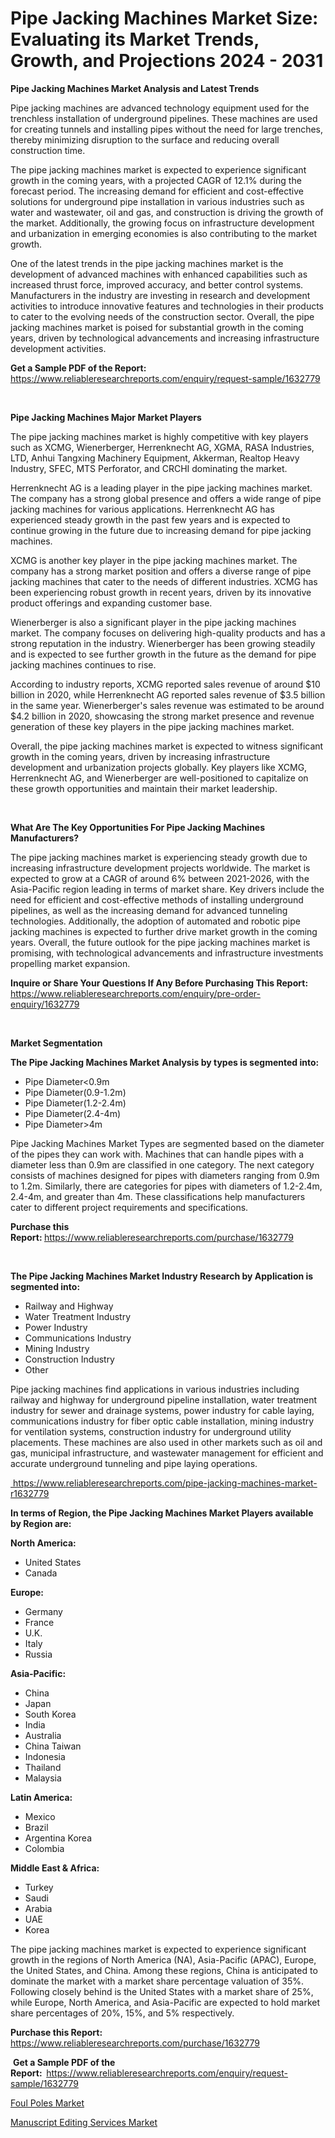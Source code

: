 <p><h1>Pipe Jacking Machines Market Size: Evaluating its Market Trends, Growth, and Projections 2024 - 2031</h1></p><p><strong>Pipe Jacking Machines Market Analysis and Latest Trends</strong></p>
<p><p>Pipe jacking machines are advanced technology equipment used for the trenchless installation of underground pipelines. These machines are used for creating tunnels and installing pipes without the need for large trenches, thereby minimizing disruption to the surface and reducing overall construction time.</p><p>The pipe jacking machines market is expected to experience significant growth in the coming years, with a projected CAGR of 12.1% during the forecast period. The increasing demand for efficient and cost-effective solutions for underground pipe installation in various industries such as water and wastewater, oil and gas, and construction is driving the growth of the market. Additionally, the growing focus on infrastructure development and urbanization in emerging economies is also contributing to the market growth.</p><p>One of the latest trends in the pipe jacking machines market is the development of advanced machines with enhanced capabilities such as increased thrust force, improved accuracy, and better control systems. Manufacturers in the industry are investing in research and development activities to introduce innovative features and technologies in their products to cater to the evolving needs of the construction sector. Overall, the pipe jacking machines market is poised for substantial growth in the coming years, driven by technological advancements and increasing infrastructure development activities.</p></p>
<p><strong>Get a Sample PDF of the Report:&nbsp;</strong> <a href="https://www.reliableresearchreports.com/enquiry/request-sample/1632779">https://www.reliableresearchreports.com/enquiry/request-sample/1632779</a></p>
<p>&nbsp;</p>
<p><strong>Pipe Jacking Machines Major Market Players</strong></p>
<p><p>The pipe jacking machines market is highly competitive with key players such as XCMG, Wienerberger, Herrenknecht AG, XGMA, RASA Industries, LTD, Anhui Tangxing Machinery Equipment, Akkerman, Realtop Heavy Industry, SFEC, MTS Perforator, and CRCHI dominating the market. </p><p>Herrenknecht AG is a leading player in the pipe jacking machines market. The company has a strong global presence and offers a wide range of pipe jacking machines for various applications. Herrenknecht AG has experienced steady growth in the past few years and is expected to continue growing in the future due to increasing demand for pipe jacking machines.</p><p>XCMG is another key player in the pipe jacking machines market. The company has a strong market position and offers a diverse range of pipe jacking machines that cater to the needs of different industries. XCMG has been experiencing robust growth in recent years, driven by its innovative product offerings and expanding customer base.</p><p>Wienerberger is also a significant player in the pipe jacking machines market. The company focuses on delivering high-quality products and has a strong reputation in the industry. Wienerberger has been growing steadily and is expected to see further growth in the future as the demand for pipe jacking machines continues to rise.</p><p>According to industry reports, XCMG reported sales revenue of around $10 billion in 2020, while Herrenknecht AG reported sales revenue of $3.5 billion in the same year. Wienerberger's sales revenue was estimated to be around $4.2 billion in 2020, showcasing the strong market presence and revenue generation of these key players in the pipe jacking machines market.</p><p>Overall, the pipe jacking machines market is expected to witness significant growth in the coming years, driven by increasing infrastructure development and urbanization projects globally. Key players like XCMG, Herrenknecht AG, and Wienerberger are well-positioned to capitalize on these growth opportunities and maintain their market leadership.</p></p>
<p>&nbsp;</p>
<p><strong>What Are The Key Opportunities For Pipe Jacking Machines Manufacturers?</strong></p>
<p><p>The pipe jacking machines market is experiencing steady growth due to increasing infrastructure development projects worldwide. The market is expected to grow at a CAGR of around 6% between 2021-2026, with the Asia-Pacific region leading in terms of market share. Key drivers include the need for efficient and cost-effective methods of installing underground pipelines, as well as the increasing demand for advanced tunneling technologies. Additionally, the adoption of automated and robotic pipe jacking machines is expected to further drive market growth in the coming years. Overall, the future outlook for the pipe jacking machines market is promising, with technological advancements and infrastructure investments propelling market expansion.</p></p>
<p><strong>Inquire or Share Your Questions If Any Before Purchasing This Report:</strong> <a href="https://www.reliableresearchreports.com/enquiry/pre-order-enquiry/1632779">https://www.reliableresearchreports.com/enquiry/pre-order-enquiry/1632779</a></p>
<p>&nbsp;</p>
<p><strong>Market Segmentation</strong></p>
<p><strong>The Pipe Jacking Machines Market Analysis by types is segmented into:</strong></p>
<p><ul><li>Pipe Diameter<0.9m</li><li>Pipe Diameter(0.9-1.2m)</li><li>Pipe Diameter(1.2-2.4m)</li><li>Pipe Diameter(2.4-4m)</li><li>Pipe Diameter>4m</li></ul></p>
<p><p>Pipe Jacking Machines Market Types are segmented based on the diameter of the pipes they can work with. Machines that can handle pipes with a diameter less than 0.9m are classified in one category. The next category consists of machines designed for pipes with diameters ranging from 0.9m to 1.2m. Similarly, there are categories for pipes with diameters of 1.2-2.4m, 2.4-4m, and greater than 4m. These classifications help manufacturers cater to different project requirements and specifications.</p></p>
<p><strong>Purchase this Report:&nbsp;</strong><a href="https://www.reliableresearchreports.com/purchase/1632779">https://www.reliableresearchreports.com/purchase/1632779</a></p>
<p>&nbsp;</p>
<p><strong>The Pipe Jacking Machines Market Industry Research by Application is segmented into:</strong></p>
<p><ul><li>Railway and Highway</li><li>Water Treatment Industry</li><li>Power Industry</li><li>Communications Industry</li><li>Mining Industry</li><li>Construction Industry</li><li>Other</li></ul></p>
<p><p>Pipe jacking machines find applications in various industries including railway and highway for underground pipeline installation, water treatment industry for sewer and drainage systems, power industry for cable laying, communications industry for fiber optic cable installation, mining industry for ventilation systems, construction industry for underground utility placements. These machines are also used in other markets such as oil and gas, municipal infrastructure, and wastewater management for efficient and accurate underground tunneling and pipe laying operations.</p></p>
<p><a href="https://www.reliableresearchreports.com/pipe-jacking-machines-market-r1632779">&nbsp;https://www.reliableresearchreports.com/pipe-jacking-machines-market-r1632779</a></p>
<p><strong>In terms of Region, the Pipe Jacking Machines Market Players available by Region are:</strong></p>
<p>
    <p> <strong> North America: </strong>
        <ul>
            <li>United States</li>
            <li>Canada</li>
        </ul>
        </p> 
    <p> <strong> Europe: </strong>
        <ul>
            <li>Germany</li>
            <li>France</li>
            <li>U.K.</li>
            <li>Italy</li>
            <li>Russia</li>
        </ul>
        </p> 
    <p> <strong> Asia-Pacific: </strong>
        <ul>
            <li>China</li>
            <li>Japan</li>
            <li>South Korea</li>
            <li>India</li>
            <li>Australia</li>
            <li>China Taiwan</li>
            <li>Indonesia</li>
            <li>Thailand</li>
            <li>Malaysia</li>
        </ul>
        </p> 
    <p> <strong> Latin America: </strong>
        <ul>
            <li>Mexico</li>
            <li>Brazil</li>
            <li>Argentina Korea</li>
            <li>Colombia</li>
        </ul>
        </p> 
    <p> <strong> Middle East & Africa: </strong>
        <ul>
            <li>Turkey</li>
            <li>Saudi</li>
            <li>Arabia</li>
            <li>UAE</li>
            <li>Korea</li>
        </ul>
    </p>
    </p>
<p><p>The pipe jacking machines market is expected to experience significant growth in the regions of North America (NA), Asia-Pacific (APAC), Europe, the United States, and China. Among these regions, China is anticipated to dominate the market with a market share percentage valuation of 35%. Following closely behind is the United States with a market share of 25%, while Europe, North America, and Asia-Pacific are expected to hold market share percentages of 20%, 15%, and 5% respectively.</p></p>
<p><strong>Purchase this Report: </strong><a href="https://www.reliableresearchreports.com/purchase/1632779">https://www.reliableresearchreports.com/purchase/1632779</a></p>
<p>&nbsp;<strong>Get a Sample PDF of the Report:&nbsp;&nbsp;</strong><a href="https://www.reliableresearchreports.com/enquiry/request-sample/1632779">https://www.reliableresearchreports.com/enquiry/request-sample/1632779</a></p>
<p><strong></strong></p>
<p><p><a href="https://view.publitas.com/reportprime-1/foul-poles-market-size-cagr-trends-2024-2030/">Foul Poles Market</a></p><p><a href="https://three-jumbo-f6d.notion.site/Manuscript-Editing-Services-Market-Analysis-Its-CAGR-Market-Segmentation-and-Global-Industry-Overv-49e6e0ce38414b0db52309ff0be27e9b">Manuscript Editing Services Market</a></p></p>